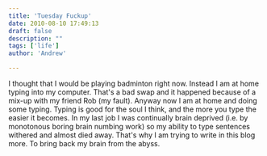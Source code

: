 ```yaml
---
title: 'Tuesday Fuckup'
date: 2010-08-10 17:49:13
draft: false
description: ""
tags: ['life']
author: 'Andrew'

---
```


I thought that I would be playing badminton right now. Instead I am at home typing into my computer. That's a bad swap and it happened because of a mix-up with my friend Rob (my fault). Anyway now I am at home and doing some typing. Typing is good for the soul I think, and the more you type the easier it becomes. In my last job I was continually brain deprived (i.e. by monotonous boring brain numbing work) so my ability to type sentences withered and almost died away. That's why I am trying to write in this blog more. To bring back my brain from the abyss.
